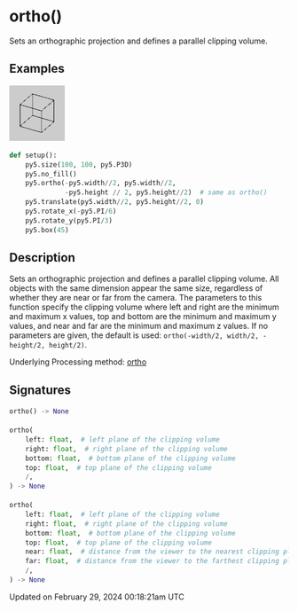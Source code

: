 # ortho()

Sets an orthographic projection and defines a parallel clipping volume.

## Examples

<div class="example-table">

<div class="example-row"><div class="example-cell-image">

![example picture for ortho()](/images/reference/Sketch_ortho_0.png)

</div><div class="example-cell-code">

```python
def setup():
    py5.size(100, 100, py5.P3D)
    py5.no_fill()
    py5.ortho(-py5.width//2, py5.width//2,
              -py5.height // 2, py5.height//2)  # same as ortho()
    py5.translate(py5.width//2, py5.height//2, 0)
    py5.rotate_x(-py5.PI/6)
    py5.rotate_y(py5.PI/3)
    py5.box(45)
```

</div></div>

</div>

## Description

Sets an orthographic projection and defines a parallel clipping volume. All objects with the same dimension appear the same size, regardless of whether they are near or far from the camera. The parameters to this function specify the clipping volume where left and right are the minimum and maximum x values, top and bottom are the minimum and maximum y values, and near and far are the minimum and maximum z values. If no parameters are given, the default is used: `ortho(-width/2, width/2, -height/2, height/2)`.

Underlying Processing method: [ortho](https://processing.org/reference/ortho_.html)

## Signatures

```python
ortho() -> None

ortho(
    left: float,  # left plane of the clipping volume
    right: float,  # right plane of the clipping volume
    bottom: float,  # bottom plane of the clipping volume
    top: float,  # top plane of the clipping volume
    /,
) -> None

ortho(
    left: float,  # left plane of the clipping volume
    right: float,  # right plane of the clipping volume
    bottom: float,  # bottom plane of the clipping volume
    top: float,  # top plane of the clipping volume
    near: float,  # distance from the viewer to the nearest clipping plane
    far: float,  # distance from the viewer to the farthest clipping plane
    /,
) -> None
```

Updated on February 29, 2024 00:18:21am UTC
